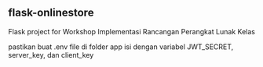 ## flask-onlinestore

Flask project for Workshop Implementasi Rancangan Perangkat Lunak Kelas

pastikan buat .env file di folder app
isi dengan variabel JWT_SECRET, server_key, dan client_key